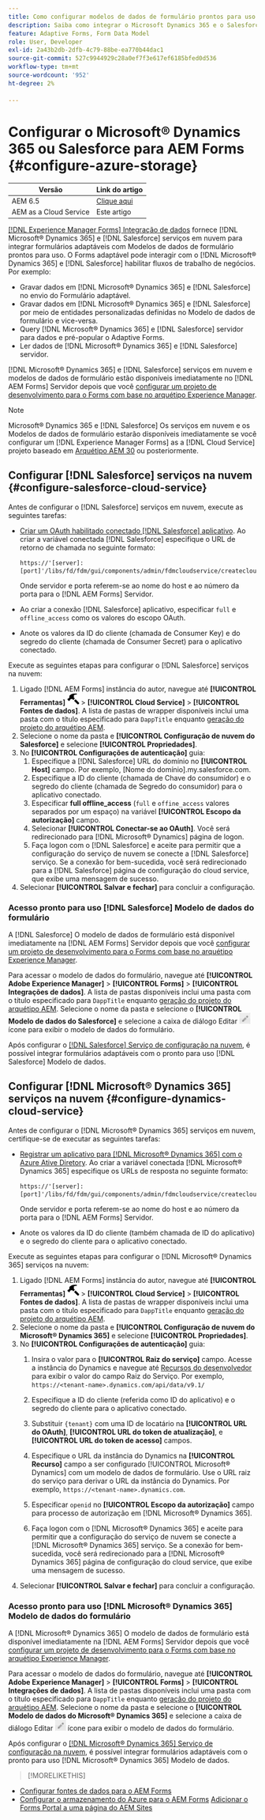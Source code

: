 ```yaml
---
title: Como configurar modelos de dados de formulário prontos para uso do Microsoft Dynamics 365 e Salesforce para o Adaptive Forms?
description: Saiba como integrar o Microsoft Dynamics 365 e o Salesforce ao Adaptive Forms.
feature: Adaptive Forms, Form Data Model
role: User, Developer
exl-id: 2a43b2db-2dfb-4c79-88be-ea770b44dac1
source-git-commit: 527c9944929c28a0ef7f3e617ef6185bfed0d536
workflow-type: tm+mt
source-wordcount: '952'
ht-degree: 2%

---
```


# Configurar o Microsoft® Dynamics 365 ou Salesforce para AEM Forms {#configure-azure-storage}

| Versão | Link do artigo |
| -------- | ---------------------------- |
| AEM 6.5 | [Clique aqui](https://experienceleague.adobe.com/docs/experience-manager-65/forms/form-data-model/oauth2-client-credentials-flow-for-server-to-server-integration.html) |
| AEM as a Cloud Service | Este artigo |

[[!DNL Experience Manager Forms] Integração de dados](data-integration.md) fornece [!DNL Microsoft® Dynamics 365] e [!DNL Salesforce] serviços em nuvem para integrar formulários adaptáveis com Modelos de dados de formulário prontos para uso. O Forms adaptável pode interagir com o [!DNL Microsoft® Dynamics 365] e [!DNL Salesforce] habilitar fluxos de trabalho de negócios. Por exemplo:

* Gravar dados em [!DNL Microsoft® Dynamics 365] e [!DNL Salesforce] no envio do Formulário adaptável.
* Gravar dados em [!DNL Microsoft® Dynamics 365] e [!DNL Salesforce] por meio de entidades personalizadas definidas no Modelo de dados de formulário e vice-versa.
* Query [!DNL Microsoft® Dynamics 365] e [!DNL Salesforce] servidor para dados e pré-popular o Adaptive Forms.
* Ler dados de [!DNL Microsoft® Dynamics 365] e [!DNL Salesforce] servidor.

[!DNL Microsoft® Dynamics 365] e [!DNL Salesforce] serviços em nuvem e modelos de dados de formulário estão disponíveis imediatamente no [!DNL AEM Forms] Servidor depois que você [configurar um projeto de desenvolvimento para o Forms com base no arquétipo Experience Manager](setup-local-development-environment.md#forms-cloud-service-local-development-environment).

>[!NOTE]
>
>Microsoft® Dynamics 365 e [!DNL Salesforce] Os serviços em nuvem e os Modelos de dados de formulário estarão disponíveis imediatamente se você configurar um [!DNL Experience Manager Forms] as a [!DNL Cloud Service] projeto baseado em [Arquétipo AEM 30](https://github.com/adobe/aem-project-archetype/releases/tag/aem-project-archetype-30) ou posteriormente.

## Configurar [!DNL Salesforce] serviços na nuvem {#configure-salesforce-cloud-service}

Antes de configurar o [!DNL Salesforce] serviços em nuvem, execute as seguintes tarefas:

* [Criar um OAuth habilitado conectado [!DNL Salesforce] aplicativo](https://help.salesforce.com/s/articleView?id=sf.connected_app_create_api_integration.htm&amp;type=5). Ao criar a variável conectada [!DNL Salesforce] especifique o URL de retorno de chamada no seguinte formato:

  ```
  https://'[server]:[port]'/libs/fd/fdm/gui/components/admin/fdmcloudservice/createcloudconfigwizard/cloudservices.html
  ```

  Onde servidor e porta referem-se ao nome do host e ao número da porta para o [!DNL AEM Forms] Servidor.

* Ao criar a conexão [!DNL Salesforce] aplicativo, especificar `full` e `offline_access` como os valores do escopo OAuth.

* Anote os valores da ID do cliente (chamada de Consumer Key) e do segredo do cliente (chamada de Consumer Secret) para o aplicativo conectado.

Execute as seguintes etapas para configurar o [!DNL Salesforce] serviços na nuvem:

1. Ligado [!DNL AEM Forms] instância do autor, navegue até **[!UICONTROL Ferramentas]** ![martelo](assets/hammer.png) > **[!UICONTROL Cloud Service]** > **[!UICONTROL Fontes de dados]**. A lista de pastas de wrapper disponíveis inclui uma pasta com o título especificado para `DappTitle`  enquanto [geração do projeto do arquétipo AEM](setup-local-development-environment.md#forms-cloud-service-local-development-environment).
1. Selecione o nome da pasta e **[!UICONTROL Configuração de nuvem do Salesforce]** e selecione **[!UICONTROL Propriedades]**.
1. No **[!UICONTROL Configurações de autenticação]** guia:
   1. Especifique a [!DNL Salesforce] URL do domínio no **[!UICONTROL Host]** campo. Por exemplo, [Nome do domínio].my.salesforce.com.
   1. Especifique a ID do cliente (chamada de Chave do consumidor) e o segredo do cliente (chamada de Segredo do consumidor) para o aplicativo conectado.
   1. Especificar **full offline_access** (`full` e `offine_access` valores separados por um espaço) na variável **[!UICONTROL Escopo da autorização]** campo.
   1. Selecionar **[!UICONTROL Conectar-se ao OAuth]**. Você será redirecionado para [!DNL Microsoft® Dynamics] página de logon.
   1. Faça logon com o [!DNL Salesforce] e aceite para permitir que a configuração do serviço de nuvem se conecte a [!DNL Salesforce] serviço. Se a conexão for bem-sucedida, você será redirecionado para a [!DNL Salesforce] página de configuração do cloud service, que exibe uma mensagem de sucesso.
1. Selecionar **[!UICONTROL Salvar e fechar]** para concluir a configuração.

### Acesso pronto para uso [!DNL Salesforce] Modelo de dados do formulário

A [!DNL Salesforce] O modelo de dados de formulário está disponível imediatamente na [!DNL AEM Forms] Servidor depois que você [configurar um projeto de desenvolvimento para o Forms com base no arquétipo Experience Manager](setup-local-development-environment.md#forms-cloud-service-local-development-environment).

Para acessar o modelo de dados do formulário, navegue até **[!UICONTROL Adobe Experience Manager]** > **[!UICONTROL Forms]** > **[!UICONTROL Integrações de dados]**. A lista de pastas disponíveis inclui uma pasta com o título especificado para `DappTitle`  enquanto [geração do projeto do arquétipo AEM](setup-local-development-environment.md#forms-cloud-service-local-development-environment). Selecione o nome da pasta e selecione o **[!UICONTROL Modelo de dados do Salesforce]** e selecione a caixa de diálogo Editar ![Editar](assets/edit.png) ícone para exibir o modelo de dados do formulário.

Após configurar o [[!DNL Salesforce] Serviço de configuração na nuvem](#configure-salesforce-cloud-service), é possível integrar formulários adaptáveis com o pronto para uso [!DNL Salesforce] Modelo de dados.

## Configurar [!DNL Microsoft® Dynamics 365] serviços na nuvem {#configure-dynamics-cloud-service}

Antes de configurar o [!DNL Microsoft® Dynamics 365] serviços em nuvem, certifique-se de executar as seguintes tarefas:

* [Registrar um aplicativo para [!DNL Microsoft® Dynamics 365] com o Azure Ative Diretory](https://docs.microsoft.com/en-us/powerapps/developer/data-platform/walkthrough-register-app-azure-active-directory). Ao criar a variável conectada [!DNL Microsoft® Dynamics 365] especifique os URLs de resposta no seguinte formato:

  ```
  https://'[server]:[port]'/libs/fd/fdm/gui/components/admin/fdmcloudservice/createcloudconfigwizard/cloudservices.html
  ```

  Onde servidor e porta referem-se ao nome do host e ao número da porta para o [!DNL AEM Forms] Servidor.

* Anote os valores da ID do cliente (também chamada de ID do aplicativo) e o segredo do cliente para o aplicativo conectado.

Execute as seguintes etapas para configurar o [!DNL Microsoft® Dynamics 365] serviços na nuvem:

1. Ligado [!DNL AEM Forms] instância do autor, navegue até **[!UICONTROL Ferramentas]** ![martelo](assets/hammer.png) > **[!UICONTROL Cloud Service]** > **[!UICONTROL Fontes de dados]**. A lista de pastas de wrapper disponíveis inclui uma pasta com o título especificado para `DappTitle`  enquanto [geração do projeto do arquétipo AEM](setup-local-development-environment.md#forms-cloud-service-local-development-environment).
1. Selecione o nome da pasta e **[!UICONTROL Configuração de nuvem do Microsoft® Dynamics 365]** e selecione **[!UICONTROL Propriedades]**.
1. No **[!UICONTROL Configurações de autenticação]** guia:
   1. Insira o valor para o **[!UICONTROL Raiz do serviço]** campo. Acesse a instância do Dynamics e navegue até [Recursos do desenvolvedor](https://docs.microsoft.com/en-us/powerapps/developer/data-platform/view-download-developer-resources) para exibir o valor do campo Raiz do Serviço. Por exemplo, `https://<tenant-name>.dynamics.com/api/data/v9.1/`
   1. Especifique a ID do cliente (referida como ID do aplicativo) e o segredo do cliente para o aplicativo conectado.
   1. Substituir `{tenant}` com uma ID de locatário na **[!UICONTROL URL do OAuth]**, **[!UICONTROL URL do token de atualização]**, e **[!UICONTROL URL do token de acesso]** campos.
   1. Especifique o URL da instância do Dynamics na **[!UICONTROL Recurso]** campo a ser configurado [!UICONTROL Microsoft® Dynamics] com um modelo de dados de formulário. Use o URL raiz do serviço para derivar o URL da instância do Dynamics. Por exemplo, `https://<tenant-name>.dynamics.com`.

   1. Especificar `openid` no **[!UICONTROL Escopo da autorização]** campo para processo de autorização em [!DNL Microsoft® Dynamics 365].
   1. Faça logon com o [!DNL Microsoft® Dynamics 365] e aceite para permitir que a configuração do serviço de nuvem se conecte a [!DNL Microsoft® Dynamics 365] serviço. Se a conexão for bem-sucedida, você será redirecionado para a [!DNL Microsoft® Dynamics 365] página de configuração do cloud service, que exibe uma mensagem de sucesso.
1. Selecionar **[!UICONTROL Salvar e fechar]** para concluir a configuração.

### Acesso pronto para uso [!DNL Microsoft® Dynamics 365] Modelo de dados do formulário

A [!DNL Microsoft® Dynamics 365] O modelo de dados de formulário está disponível imediatamente na [!DNL AEM Forms] Servidor depois que você [configurar um projeto de desenvolvimento para o Forms com base no arquétipo Experience Manager](setup-local-development-environment.md##forms-cloud-service-local-development-environment).

Para acessar o modelo de dados do formulário, navegue até **[!UICONTROL Adobe Experience Manager]** > **[!UICONTROL Forms]** > **[!UICONTROL Integrações de dados]**. A lista de pastas disponíveis inclui uma pasta com o título especificado para `DappTitle`  enquanto [geração do projeto do arquétipo AEM](setup-local-development-environment.md#forms-cloud-service-local-development-environment). Selecione o nome da pasta e selecione o **[!UICONTROL Modelo de dados do Microsoft® Dynamics 365]** e selecione a caixa de diálogo Editar ![Editar](assets/edit.png) ícone para exibir o modelo de dados do formulário.

Após configurar o [[!DNL Microsoft® Dynamics 365] Serviço de configuração na nuvem](#configure-dynamics-cloud-service), é possível integrar formulários adaptáveis com o pronto para uso [!DNL Microsoft® Dynamics 365] Modelo de dados.

>[!MORELIKETHIS]
>
* [Configurar fontes de dados para o AEM Forms](/help/forms/configure-data-sources.md)
* [Configurar o armazenamento do Azure para o AEM Forms](/help/forms/configure-azure-storage.md)
[Adicionar o Forms Portal a uma página do AEM Sites](/help/forms/configure-forms-portal.md)
